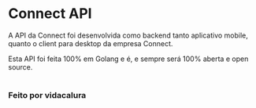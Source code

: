 # Connect API

A API da Connect foi desenvolvida como backend tanto aplicativo mobile, quanto o 
client para desktop da empresa Connect.

Esta API foi feita 100% em Golang e é, e sempre será 100% aberta e open source.

#

### Feito por vidacalura